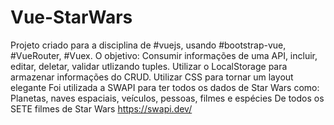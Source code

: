 # Vue-StarWars
Projeto criado para a disciplina de #vuejs, usando #bootstrap-vue, #VueRouter, #Vuex.  O objetivo: Consumir informações de uma API, incluir, editar, deletar, validar utlizando tuples. Utilizar o LocalStorage para armazenar informações do CRUD. Utilizar CSS para tornar um layout elegante   Foi utilizada a SWAPI para ter todos os dados de Star Wars como: Planetas, naves espaciais, veículos, pessoas, filmes e espécies De todos os SETE filmes de Star Wars https://swapi.dev/
